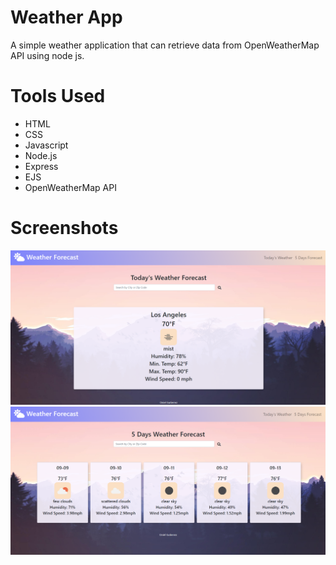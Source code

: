 # Weather App
A simple weather application that can retrieve data from OpenWeatherMap API using node js.

# Tools Used
- HTML
- CSS
- Javascript
- Node.js
- Express
- EJS
- OpenWeatherMap API

# Screenshots
<img src = "https://github.com/Onionie/WeatherApp/blob/main/public/Images/1.PNG">
<img src = "https://github.com/Onionie/WeatherApp/blob/main/public/Images/2.PNG">
